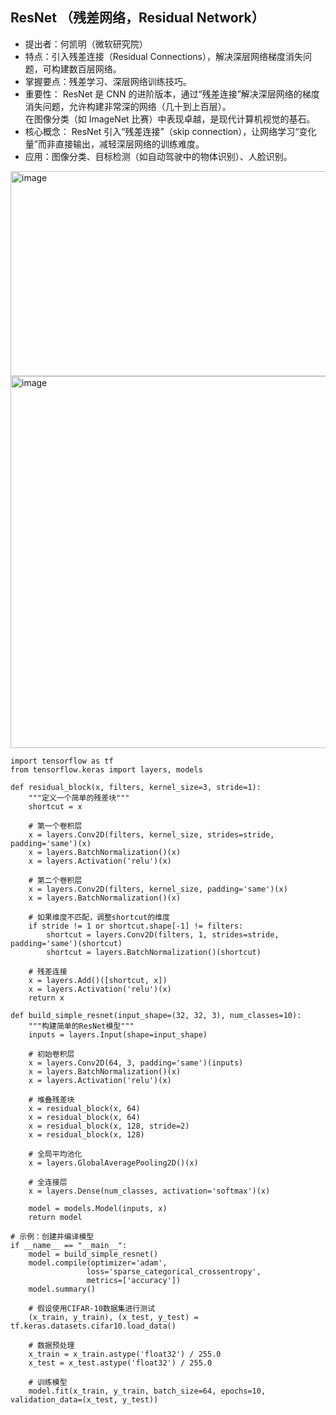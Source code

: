 ## ResNet （残差网络，Residual Network）
- 提出者：何凯明（微软研究院）  
- 特点：引入残差连接（Residual Connections），解决深层网络梯度消失问题，可构建数百层网络。 
- 掌握要点：残差学习、深层网络训练技巧。  
- 重要性：
ResNet 是 CNN 的进阶版本，通过“残差连接”解决深层网络的梯度消失问题，允许构建非常深的网络（几十到上百层）。  
在图像分类（如 ImageNet 比赛）中表现卓越，是现代计算机视觉的基石。  
- 核心概念：
ResNet 引入“残差连接”（skip connection），让网络学习“变化量”而非直接输出，减轻深层网络的训练难度。  
- 应用：图像分类、目标检测（如自动驾驶中的物体识别）、人脸识别。
<img width="570" height="328" alt="image" src="https://github.com/user-attachments/assets/4c111489-898f-4412-9e70-336ec2320f03" />  
 <img width="850" height="595" alt="image" src="https://github.com/user-attachments/assets/ee800edc-db6e-4cde-84d9-0d396ca69e58" />  
 
```
import tensorflow as tf
from tensorflow.keras import layers, models

def residual_block(x, filters, kernel_size=3, stride=1):
    """定义一个简单的残差块"""
    shortcut = x
    
    # 第一个卷积层
    x = layers.Conv2D(filters, kernel_size, strides=stride, padding='same')(x)
    x = layers.BatchNormalization()(x)
    x = layers.Activation('relu')(x)
    
    # 第二个卷积层
    x = layers.Conv2D(filters, kernel_size, padding='same')(x)
    x = layers.BatchNormalization()(x)
    
    # 如果维度不匹配，调整shortcut的维度
    if stride != 1 or shortcut.shape[-1] != filters:
        shortcut = layers.Conv2D(filters, 1, strides=stride, padding='same')(shortcut)
        shortcut = layers.BatchNormalization()(shortcut)
    
    # 残差连接
    x = layers.Add()([shortcut, x])
    x = layers.Activation('relu')(x)
    return x

def build_simple_resnet(input_shape=(32, 32, 3), num_classes=10):
    """构建简单的ResNet模型"""
    inputs = layers.Input(shape=input_shape)
    
    # 初始卷积层
    x = layers.Conv2D(64, 3, padding='same')(inputs)
    x = layers.BatchNormalization()(x)
    x = layers.Activation('relu')(x)
    
    # 堆叠残差块
    x = residual_block(x, 64)
    x = residual_block(x, 64)
    x = residual_block(x, 128, stride=2)
    x = residual_block(x, 128)
    
    # 全局平均池化
    x = layers.GlobalAveragePooling2D()(x)
    
    # 全连接层
    x = layers.Dense(num_classes, activation='softmax')(x)
    
    model = models.Model(inputs, x)
    return model

# 示例：创建并编译模型
if __name__ == "__main__":
    model = build_simple_resnet()
    model.compile(optimizer='adam',
                 loss='sparse_categorical_crossentropy',
                 metrics=['accuracy'])
    model.summary()
    
    # 假设使用CIFAR-10数据集进行测试
    (x_train, y_train), (x_test, y_test) = tf.keras.datasets.cifar10.load_data()
    
    # 数据预处理
    x_train = x_train.astype('float32') / 255.0
    x_test = x_test.astype('float32') / 255.0
    
    # 训练模型
    model.fit(x_train, y_train, batch_size=64, epochs=10, validation_data=(x_test, y_test))
```
